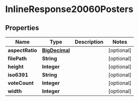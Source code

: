 
# InlineResponse20060Posters

## Properties
Name | Type | Description | Notes
------------ | ------------- | ------------- | -------------
**aspectRatio** | [**BigDecimal**](BigDecimal.md) |  |  [optional]
**filePath** | **String** |  |  [optional]
**height** | **Integer** |  |  [optional]
**iso6391** | **String** |  |  [optional]
**voteCount** | **Integer** |  |  [optional]
**width** | **Integer** |  |  [optional]



